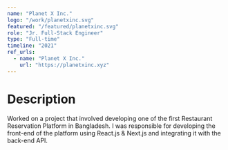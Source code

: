 ```yaml
---
name: "Planet X Inc."
logo: "/work/planetxinc.svg"
featured: "/featured/planetxinc.svg"
role: "Jr. Full-Stack Engineer"
type: "Full-time"
timeline: "2021"
ref_urls:
  - name: "Planet X Inc."
    url: "https://planetxinc.xyz"
---
```


# Description

Worked on a project that involved developing one of the first Restaurant Reservation Platform in Bangladesh. I was responsible for developing the front-end of the platform using React.js & Next.js and integrating it with the back-end API.

